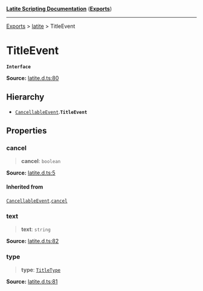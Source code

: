 [**Latite Scripting Documentation**](../../README.md) ([**Exports**](../../exports.md))

---

[Exports](../../exports.md) > [latite](../index.md) > TitleEvent

# TitleEvent

**`Interface`**

**Source:** [latite.d.ts:80](https://github.com/LatiteScripting/latitescripting.github.io/blob/03ce161/definitions/latite.d.ts#L80)

## Hierarchy

- [`CancellableEvent`](interface.CancellableEvent.md).**`TitleEvent`**

## Properties

### cancel

> **cancel**: `boolean`

**Source:** [latite.d.ts:5](https://github.com/LatiteScripting/latitescripting.github.io/blob/03ce161/definitions/latite.d.ts#L5)

#### Inherited from

[`CancellableEvent`](interface.CancellableEvent.md).[`cancel`](interface.CancellableEvent.md#cancel)

### text

> **text**: `string`

**Source:** [latite.d.ts:82](https://github.com/LatiteScripting/latitescripting.github.io/blob/03ce161/definitions/latite.d.ts#L82)

### type

> **type**: [`TitleType`](../type-aliases/type-alias.TitleType.md)

**Source:** [latite.d.ts:81](https://github.com/LatiteScripting/latitescripting.github.io/blob/03ce161/definitions/latite.d.ts#L81)
